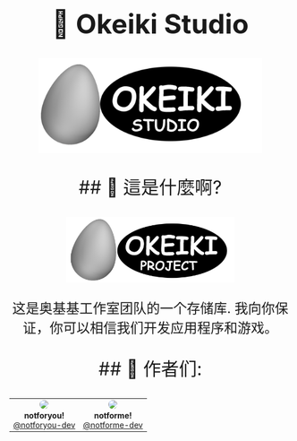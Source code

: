 <meta charset="UTF-8">
<h1 align="center" style="font-size: 48px">🥚 Okeiki Studio</h1>

<p align="center">
    <img src="assets/OKEIKI_STUDIO.png" alt="工作室标志" width="400">
</p>

<p align="center" style="font-size: 32px">
  ## 🤨 這是什麼啊?
</p>

<p align="center">
    <img src="assets/OKEIKI_PROJECT.png" alt="项目标志" width="300">
</p>

<p align="center" style="font-size: 24px;">
这是奥基基工作室团队的一个存储库.
我向你保证，你可以相信我们开发应用程序和游戏。
</p>

<p align="center" style="font-size: 32px">
  ## 🤝 作者们:
</p>

<table align="center">
  <tr>
    <td align="center">
      <img src="https://avatars.githubusercontent.com/u/177419722?s=400&u=ea5032ae64955f3fa916e024ec08436f5523aebc&v=4" width="100" style="border-radius: 50%"><br>
      <b>notforyou!</b><br>
      <a href="https://github.com/notforyou-dev">@notforyou-dev</a>
    </td>
    <td align="center">
            <img src="https://avatars.githubusercontent.com/u/204309024?v=4" width="100" style="border-radius: 50%"><br>
      <b>notforme!</b><br>
      <a href="https://github.com/notforme-dev">@notforme-dev</a>
    </td>
  </tr>
</table>